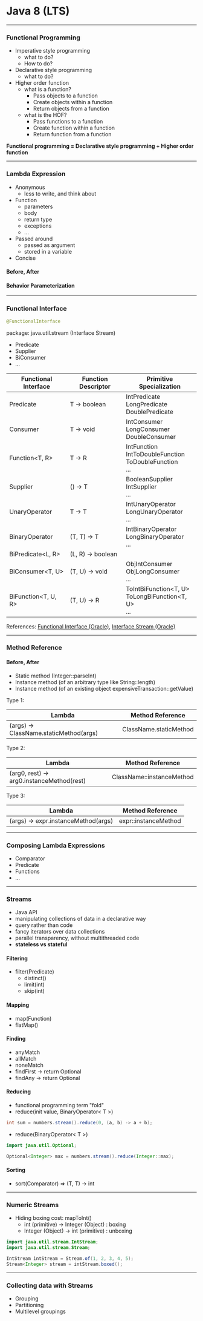 # Java 8 (LTS)

<hr>

### Functional Programming

- Imperative style programming
  - what to do? 
  - How to do?
- Declarative style programming
  - what to do?
- Higher order function
  - what is a function?
    - Pass objects to a function
    - Create objects within a function
    - Return objects from a function
  - what is the HOF?
    - Pass functions to a function
    - Create function within a function
    - Return function from a function

**Functional programming = Declarative style programming + Higher order function**

<hr>

### Lambda Expression

- Anonymous
  - less to write, and think about
- Function
  - parameters
  - body
  - return type
  - exceptions
  - ...
- Passed around
  - passed as argument
  - stored in a variable
- Concise

#### Before, After

#### Behavior Parameterization

<hr>

### Functional Interface

```java
@FunctionalInterface
```

package: java.util.stream (Interface Stream<T>)
- Predicate
- Supplier
- BiConsumer
- ...

| Functional Interface | Function Descriptor | Primitive Specialization                                               |
|----------------------|---------------------|------------------------------------------------------------------------|
| Predicate<T>         | T -> boolean        | IntPredicate<br/>LongPredicate<br/>DoublePredicate                     | 
| Consumer<T>          | T -> void           | IntConsumer<br/>LongConsumer<br/>DoubleConsumer                        |
| Function<T, R>       | T -> R              | IntFunction<R><br/>IntToDoubleFunction<br/>ToDoubleFunction<T><br/>... |
| Supplier<T>          | () -> T             | BooleanSupplier<br/>IntSupplier<br/>...                                |
| UnaryOperator<T>     | T -> T              | IntUnaryOperator<br/>LongUnaryOperator<br/>...                         |
| BinaryOperator<T>    | (T, T) -> T         | IntBinaryOperator<br/>LongBinaryOperator<br/>...                       |
| BiPredicate<L, R>    | (L, R) -> boolean   |                                                                        |
| BiConsumer<T, U>     | (T, U) -> void      | ObjIntConsumer<T><br/>ObjLongConsumer<T><br/>...                       |
| BiFunction<T, U, R>  | (T, U) -> R         | ToIntBiFunction<T, U><br/>ToLongBiFunction<T, U><br/>...               |

References: [Functional Interface (Oracle)](https://docs.oracle.com/javase/8/docs/api/java/lang/FunctionalInterface.html), [Interface Stream<T> (Oracle)](https://docs.oracle.com/javase/8/docs/api/java/util/stream/Stream.html)

<hr>

### Method Reference

#### Before, After

- Static method (Integer::parseInt)
- Instance method (of an arbitrary type like String::length)
- Instance method (of an existing object expensiveTransaction::getValue)

Type 1:

| Lambda                                    | Method Reference          |
|-------------------------------------------|---------------------------|
| (args) -> ClassName.staticMethod(args)    | ClassName.staticMethod    |  


Type 2:

| Lambda                                    | Method Reference          |
|-------------------------------------------|---------------------------|
| (arg0, rest) -> arg0.instanceMethod(rest) | ClassName::instanceMethod |  


Type 3:

| Lambda                                    | Method Reference          |
|-------------------------------------------|---------------------------|
| (args) -> expr.instanceMethod(args)       | expr::instanceMethod      |  


<hr>

### Composing Lambda Expressions

- Comparator
- Predicate
- Functions
- ...


<hr>

### Streams

- Java API
- manipulating collections of data in a declarative way
- query rather than code
- fancy iterators over data collections
- parallel transparency, without multithreaded code
- **stateless vs stateful**

#### Filtering

- filter(Predicate)
  - distinct()
  - limit(int) 
  - skip(int)


#### Mapping

- map(Function)
- flatMap()


#### Finding

- anyMatch
- allMatch
- noneMatch
- findFirst -> return Optional
- findAny -> return Optional


#### Reducing

- functional programming term "fold"
- reduce(init value, BinaryOperator< T >)
```java
int sum = numbers.stream().reduce(0, (a, b) -> a + b);
```
- reduce(BinaryOperator< T >)

```java
import java.util.Optional;

Optional<Integer> max = numbers.stream().reduce(Integer::max);
```

#### Sorting

- sort(Comparator) => (T, T) -> int


<hr>

### Numeric Streams


- Hiding boxing cost: mapToInt()
  - int (primitive) -> Integer (Object) : boxing 
  - Integer (Object) -> int (primitive) : unboxing

```java
import java.util.stream.IntStream;
import java.util.stream.Stream;

IntStream intStream = Stream.of(1, 2, 3, 4, 5);
Stream<Integer> stream = intStream.boxed();
```

<hr>

### Collecting data with Streams

- Grouping
- Partitioning
- Multilevel groupings

